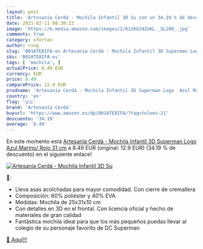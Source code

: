 ```yaml
---
layout: post
title: 'Artesanía Cerdá - Mochila Infantil 3D Su con un 34.19 % de descuento'
date: 2021-02-11 08:30:23
image: 'https://m.media-amazon.com/images/I/61zKGJ4ZoKL._SL200_.jpg'
comments: true
category: ofertas
author: ring
slug: 'B01ATE8IFA-es Artesanía Cerdá - Mochila Infantil 3D Superman Logo Azul...'
sku: 'B01ATE8IFA-es'
tags: [ 'mochila', ]
actualPrice: 8.49 EUR
currency: EUR
price: 8.49
comparePrice: 12.9 EUR
prodname: 'Artesanía Cerdá - Mochila Infantil 3D Superman Logo  Azul Marino/ Rojo  31 cm'
country: 'es'
flag: '🇪🇸'
brand: 'Artesanía Cerdá'
buyurl: 'https://www.amazon.es/dp/B01ATE8IFA/?tag=tolees-21'
descuento: '34.19'
average: '8.49'
---
```


En este momento está [Artesanía Cerdá - Mochila Infantil 3D Superman Logo  Azul Marino/ Rojo  31 cm](https://www.amazon.es/dp/B01ATE8IFA/?tag=tolees-21) a 8.49 EUR (original: 12.9 EUR) (34.19 %  de descuento) en el siguiente enlace!

[![Artesanía Cerdá - Mochila Infantil 3D Su](https://m.media-amazon.com/images/I/61zKGJ4ZoKL._SL200_.jpg)](https://www.amazon.es/dp/B01ATE8IFA/?tag=tolees-21)

🔎:

- Lleva asas acolchadas para mayor comodidad. Con cierre de cremallera
- Composición: 60% poliéster y 40% EVA
- Medidas: Mochila de 25x31x10 cm
- Con detalles en 3D en el frontal. Con licencia oficial y hecho de materiales de gran calidad
- Fantástica mochila ideal para que los más pequeños puedas llevar al colegio de su personaje favorito de DC Superman

[🛒 Aquí!!!](https://www.amazon.es/dp/B01ATE8IFA/?tag=tolees-21)
